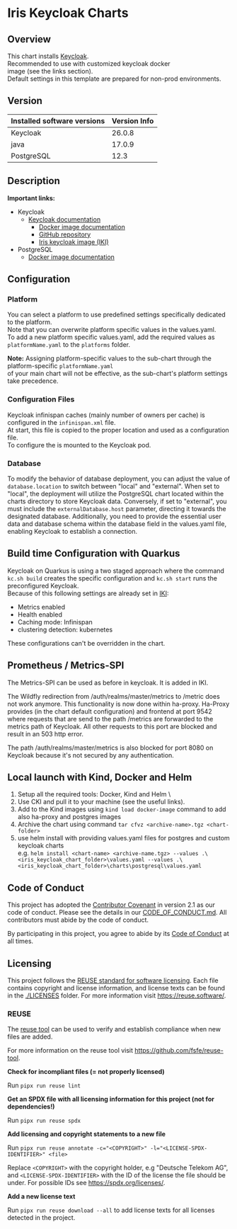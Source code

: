 <!--
SPDX-FileCopyrightText: 2025 Deutsche Telekom AG

SPDX-License-Identifier: CC0-1.0    
-->

# Iris Keycloak Charts

## Overview

This chart installs [Keycloak](https://www.keycloak.org/documentation.html). \
Recommended to use with customized keycloak docker \
image (see the links section). \
Default settings in this template are prepared for non-prod environments.

## Version

| Installed software versions | Version Info |    
|-----------------------------|--------------|
| Keycloak                    | 26.0.8       |
| java                        | 17.0.9       |
| PostgreSQL                  | 12.3         |

## Description

**Important links:**

- Keycloak
  - [Keycloak documentation](https://www.keycloak.org/docs/latest/release_notes/index.html#keycloak-26-0-0)
    - [Docker image documentation](https://hub.docker.com/r/jboss/keycloak/)
    - [GitHub repository](https://github.com/keycloak/keycloak)
    - [Iris keycloak image (IKI)](https://github.com/telekom/iris-image)
- PostgreSQL
    - [Docker image documentation](https://hub.docker.com/_/postgres)

## Configuration

### Platform

You can select a platform to use predefined settings specifically dedicated to the platform. \
Note that you can overwrite platform specific values in the values.yaml. \
To add a new platform specific values.yaml, add the required values as `platformName.yaml` to the `platforms` folder.

**Note:** Assigning platform-specific values to the sub-chart through the platform-specific `platformName.yaml` \
of your main chart will not be effective, as the sub-chart's platform settings take precedence.

### Configuration Files

Keycloak infinispan caches (mainly number of owners per cache) is configured in the `infinispan.xml` file. \
At start, this file is copied to the proper location and used as a configuration file. \
To configure the is mounted to the Keycloak pod.

### Database

To modify the behavior of database deployment, you can adjust the value of `database.location` to switch between "local"
and "external". When set to "local", the deployment will utilize the PostgreSQL chart located within the charts
directory to store Keycloak data. Conversely, if set to "external", you must include the `externalDatabase.host`
parameter, directing it towards the designated database. Additionally, you need to provide the essential user data and
database schema within the database field in the values.yaml file, enabling Keycloak to establish a connection.

## Build time Configuration with Quarkus

Keycloak on Quarkus is using a two staged approach where the command `kc.sh build` creates the specific configuration
and `kc.sh start` runs the preconfigured Keycloak. \
Because of this following settings are already set in [IKI](https://github.com/telekom/iris-image):

- Metrics enabled
- Health enabled
- Caching mode: Infinispan
- clustering detection: kubernetes

These configurations can't be overridden in the chart.

## Prometheus / Metrics-SPI

The Metrics-SPI can be used as before in keycloak. It is added in IKI.

The Wildfly redirection from /auth/realms/master/metrics to /metric does not work anymore. This functionality is now
done within ha-proxy.
Ha-Proxy provides (in the chart default configuration) and frontend at port 9542 where requests that are send to the
path /metrics are forwarded to the metrics path of Keycloak.
All other requests to this port are blocked and result in an 503 http error.

The path /auth/realms/master/metrics is also blocked for port 8080 on Keycloak because it's not secured by any
authentication.

## Local launch with Kind, Docker and Helm

1. Setup all the required tools: Docker, Kind and Helm \
2. Use CKI and pull it to your machine (see the useful links).
3. Add to the Kind images using `kind load docker-image` command  to add also ha-proxy and postgres images
4. Archive the chart using command `tar cfvz <archive-name>.tgz <chart-folder>`
5. use helm install with providing values.yaml files for postgres and custom keycloak charts \
   e.g. `helm install <chart-name> <archive-name.tgz> --values .\<iris_keycloak_chart_folder>\values.yaml --values .\<iris_keycloak_chart_folder>\charts\postgresql\values.yaml`

## Code of Conduct

This project has adopted the [Contributor Covenant](https://www.contributor-covenant.org/) in version 2.1 as our code of conduct. Please see the details in our [CODE_OF_CONDUCT.md](CODE_OF_CONDUCT.md). All contributors must abide by the code of conduct.

By participating in this project, you agree to abide by its [Code of Conduct](./CODE_OF_CONDUCT.md) at all times.

## Licensing

This project follows the [REUSE standard for software licensing](https://reuse.software/).
Each file contains copyright and license information, and license texts can be found in the [./LICENSES](./LICENSES) folder. For more information visit https://reuse.software/.

### REUSE

The [reuse tool](https://github.com/fsfe/reuse-tool) can be used to verify and establish compliance when new files are added. 

For more information on the reuse tool visit https://github.com/fsfe/reuse-tool.

**Check for incompliant files (= not properly licensed)**

Run `pipx run reuse lint`

**Get an SPDX file with all licensing information for this project (not for dependencies!)**

Run `pipx run reuse spdx`

**Add licensing and copyright statements to a new file**

Run `pipx run reuse annotate -c="<COPYRIGHT>" -l="<LICENSE-SPDX-IDENTIFIER>" <file>`

Replace `<COPYRIGHT>` with the copyright holder, e.g "Deutsche Telekom AG", and `<LICENSE-SPDX-IDENTIFIER>` with the ID of the license the file should be under. For possible IDs see https://spdx.org/licenses/.

**Add a new license text**

Run `pipx run reuse download --all` to add license texts for all licenses detected in the project.
